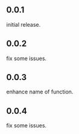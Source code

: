 ## 0.0.1
initial release.

## 0.0.2
fix some issues.

## 0.0.3
enhance name of function.

## 0.0.4
fix some issues.
